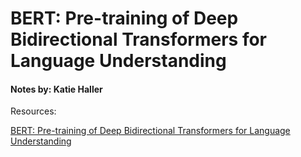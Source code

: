 # BERT: Pre-training of Deep Bidirectional Transformers for Language Understanding

#### Notes by: Katie Haller



Resources:

[BERT: Pre-training of Deep Bidirectional Transformers for Language Understanding](https://arxiv.org/pdf/1810.04805.pdf)


